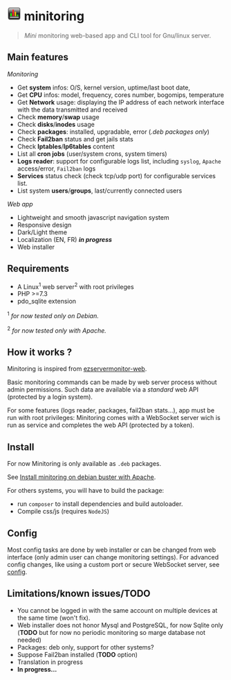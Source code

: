 # ![logo](/public/assets/img/favicon-32x32.png) minitoring

> *Mini* monitoring web-based app and CLI tool for Gnu/linux server. 

## Main features

*Monitoring*
- Get **system** infos: O/S, kernel version, uptime/last boot date, 
- Get **CPU** infos: model, frequency, cores number, bogomips, temperature
- Get **Network** usage: displaying the IP address of each network interface with the data transmitted and received 
- Check **memory**/**swap** usage
- Check **disks**/**inodes** usage
- Check **packages**: installed, upgradable, error (*.deb packages only*) 
- Check **Fail2ban** status and get jails stats
- Check **Iptables**/**Ip6tables** content
- List all **cron jobs** (user/system crons, system timers) 
- **Logs reader**: support for configurable logs list, including `syslog`, `Apache` access/error, `Fail2ban` logs
- **Services** status check (check tcp/udp port) for configurable services list.
- List system **users**/**groups**, last/currently connected users

*Web app*
- Lightweight and smooth javascript navigation system
- Responsive design
- Dark/Light theme
- Localization (EN, FR) ***in progress***
- Web installer


## Requirements
- A Linux<sup>1</sup> web server<sup>2</sup> with root privileges
- PHP >=7.3
- pdo_sqlite extension

<sup>1</sup> *for now tested only on Debian.* 

<sup>2</sup> *for now tested only with Apache.*

## How it works ?
Minitoring is inspired from [ezservermonitor-web](https://github.com/shevabam/ezservermonitor-web). 

Basic monitoring commands can be made by web server process without admin permissions. Such data are available via a *standard* web API (protected by a login system). 

For some features (logs reader, packages, fail2ban stats...), app must be run with root privileges: Minitoring comes with a WebSocket server wich is run as service and completes the web API (protected by a token). 


## Install
For now Minitoring is only available as `.deb` packages. 

See [Install minitoring on debian buster with Apache](/doc/install.md).

For others systems, you will have to build the package:
- run `composer` to install dependencies and build autoloader.
- Compile css/js (requires `NodeJS`)


## Config
Most config tasks are done by web installer or can be changed from web interface (only admin user can change monitoring settings). For advanced config changes, like using a custom port or secure WebSocket server, see [config](/doc/config.md). 


## Limitations/known issues/TODO
- You cannot be logged in with the same account on multiple devices at the same time (won't fix). 
- Web installer does not honor Mysql and PostgreSQL, for now Sqlite only (**TODO** but for now no periodic monitoring so marge database not needed)
- Packages: deb only, support for other systems?
- Suppose Fail2ban installed (**TODO** option)
- Translation in progress
- **In progress...** 
